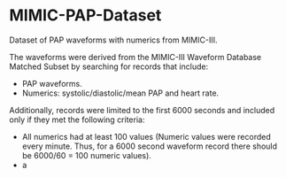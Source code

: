 # MIMIC-PAP-Dataset
Dataset of PAP waveforms with numerics from MIMIC-III.

The waveforms were derived from the MIMIC-III Waveform Database Matched Subset by searching for records that include:

* PAP waveforms.
* Numerics: systolic/diastolic/mean PAP and heart rate.

Additionally, records were limited to the first 6000 seconds and included only if they met the following criteria:

* All numerics had at least 100 values (Numeric values were recorded every minute. Thus, for a 6000 second waveform record there should be 6000/60 = 100 numeric values).
* a
